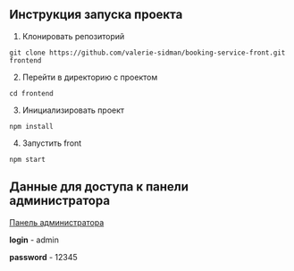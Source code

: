 ## Инструкция запуска проекта
1. Клонировать репозиторий
```
git clone https://github.com/valerie-sidman/booking-service-front.git frontend
```
2. Перейти в директорию с проектом
```
cd frontend
```
3. Инициализировать проект
```
npm install
```
4. Запустить front
```
npm start
```
## Данные для доступа к панели администратора
[Панель администратора](http://localhost:3000/admin)

**login** - admin

**password** - 12345
